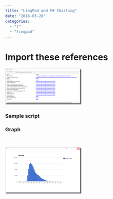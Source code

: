 ```yaml
---
title: "LinqPad and F# Charting"
date: "2016-03-28"
categories: 
  - "f"
  - "linqpad"
---
```


# Import these references

[![image](images/image_thumb.png "image")](/wp-content/uploads/2016/03/image.png)

### Sample script

<script src="https://gist.github.com/chrismckelt/7f2ec81a893e5f31d056.js"></script>

### Graph

 

[![image](images/image_thumb-1.png "image")](/wp-content/uploads/2016/03/image-1.png)
